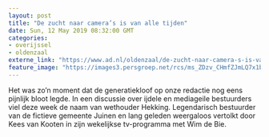 ```yaml
---
layout: post
title: "De zucht naar camera’s is van alle tijden"
date: Sun, 12 May 2019 08:32:00 GMT
categories: 
- overijssel 
- oldenzaal 
externe_link: "https://www.ad.nl/oldenzaal/de-zucht-naar-camera-s-is-van-alle-tijden~a5473272/"
feature_image: "https://images3.persgroep.net/rcs/ms_ZDzv_CHmfZJmLQ7x1bD_Wiqk/diocontent/129317081/_fitwidth/400/?appId=21791a8992982cd8da851550a453bd7f&quality=0.7"
---
```


Het was zo’n moment dat de generatiekloof op onze redactie nog eens pijnlijk bloot legde. In een discussie over ijdele en mediageile bestuurders viel deze week de naam van wethouder Hekking. Legendarisch bestuurder van de fictieve gemeente Juinen en lang geleden weergaloos vertolkt door Kees van Kooten in zijn wekelijkse tv-programma met Wim de Bie.
